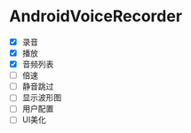 # AndroidVoiceRecorder
- [x] 录音
- [x] 播放
- [x] 音频列表
- [ ] 倍速
- [ ] 静音跳过
- [ ] 显示波形图
- [ ] 用户配置
- [ ] UI美化
